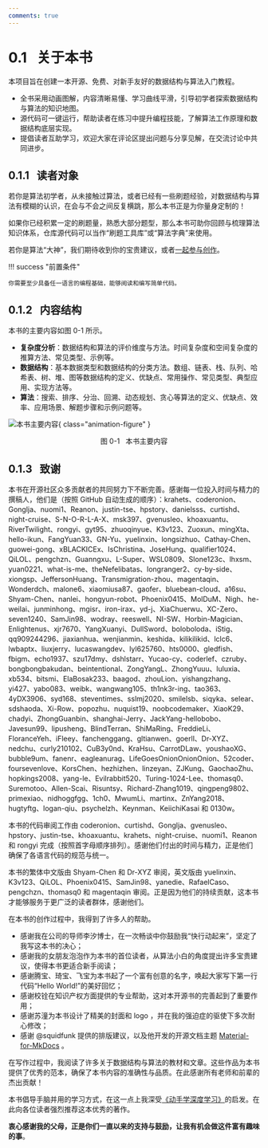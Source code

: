 ```yaml
---
comments: true
---
```


# 0.1 &nbsp; 关于本书

本项目旨在创建一本开源、免费、对新手友好的数据结构与算法入门教程。

- 全书采用动画图解，内容清晰易懂、学习曲线平滑，引导初学者探索数据结构与算法的知识地图。
- 源代码可一键运行，帮助读者在练习中提升编程技能，了解算法工作原理和数据结构底层实现。
- 提倡读者互助学习，欢迎大家在评论区提出问题与分享见解，在交流讨论中共同进步。

## 0.1.1 &nbsp; 读者对象

若你是算法初学者，从未接触过算法，或者已经有一些刷题经验，对数据结构与算法有模糊的认识，在会与不会之间反复横跳，那么本书正是为你量身定制的！

如果你已经积累一定的刷题量，熟悉大部分题型，那么本书可助你回顾与梳理算法知识体系，仓库源代码可以当作“刷题工具库”或“算法字典”来使用。

若你是算法“大神”，我们期待收到你的宝贵建议，或者[一起参与创作](https://www.hello-algo.com/chapter_appendix/contribution/)。

!!! success "前置条件"

    你需要至少具备任一语言的编程基础，能够阅读和编写简单代码。

## 0.1.2 &nbsp; 内容结构

本书的主要内容如图 0-1 所示。

- **复杂度分析**：数据结构和算法的评价维度与方法。时间复杂度和空间复杂度的推算方法、常见类型、示例等。
- **数据结构**：基本数据类型和数据结构的分类方法。数组、链表、栈、队列、哈希表、树、堆、图等数据结构的定义、优缺点、常用操作、常见类型、典型应用、实现方法等。
- **算法**：搜索、排序、分治、回溯、动态规划、贪心等算法的定义、优缺点、效率、应用场景、解题步骤和示例问题等。

![本书主要内容](about_the_book.assets/hello_algo_mindmap.png){ class="animation-figure" }

<p align="center"> 图 0-1 &nbsp; 本书主要内容 </p>

## 0.1.3 &nbsp; 致谢

本书在开源社区众多贡献者的共同努力下不断完善。感谢每一位投入时间与精力的撰稿人，他们是（按照 GitHub 自动生成的顺序）：krahets、coderonion、Gonglja、nuomi1、Reanon、justin-tse、hpstory、danielsss、curtishd、night-cruise、S-N-O-R-L-A-X、msk397、gvenusleo、khoaxuantu、RiverTwilight、rongyi、gyt95、zhuoqinyue、K3v123、Zuoxun、mingXta、hello-ikun、FangYuan33、GN-Yu、yuelinxin、longsizhuo、Cathay-Chen、guowei-gong、xBLACKICEx、IsChristina、JoseHung、qualifier1024、QiLOL、pengchzn、Guanngxu、L-Super、WSL0809、Slone123c、lhxsm、yuan0221、what-is-me、theNefelibatas、longranger2、cy-by-side、xiongsp、JeffersonHuang、Transmigration-zhou、magentaqin、Wonderdch、malone6、xiaomiusa87、gaofer、bluebean-cloud、a16su、Shyam-Chen、nanlei、hongyun-robot、Phoenix0415、MolDuM、Nigh、he-weilai、junminhong、mgisr、iron-irax、yd-j、XiaChuerwu、XC-Zero、seven1240、SamJin98、wodray、reeswell、NI-SW、Horbin-Magician、Enlightenus、xjr7670、YangXuanyi、DullSword、boloboloda、iStig、qq909244296、jiaxianhua、wenjianmin、keshida、kilikilikid、lclc6、lwbaptx、liuxjerry、lucaswangdev、lyl625760、hts0000、gledfish、fbigm、echo1937、szu17dmy、dshlstarr、Yucao-cy、coderlef、czruby、bongbongbakudan、beintentional、ZongYangL、ZhongYuuu、luluxia、xb534、bitsmi、ElaBosak233、baagod、zhouLion、yishangzhang、yi427、yabo083、weibk、wangwang105、th1nk3r-ing、tao363、4yDX3906、syd168、steventimes、sslmj2020、smilelsb、siqyka、selear、sdshaoda、Xi-Row、popozhu、nuquist19、noobcodemaker、XiaoK29、chadyi、ZhongGuanbin、shanghai-Jerry、JackYang-hellobobo、Javesun99、lipusheng、BlindTerran、ShiMaRing、FreddieLi、FloranceYeh、iFleey、fanchenggang、gltianwen、goerll、Dr-XYZ、nedchu、curly210102、CuB3y0nd、KraHsu、CarrotDLaw、youshaoXG、bubble9um、fanenr、eagleanurag、LifeGoesOnionOnionOnion、52coder、foursevenlove、KorsChen、hezhizhen、linzeyan、ZJKung、GaochaoZhu、hopkings2008、yang-le、Evilrabbit520、Turing-1024-Lee、thomasq0、Suremotoo、Allen-Scai、Risuntsy、Richard-Zhang1019、qingpeng9802、primexiao、nidhoggfgg、1ch0、MwumLi、martinx、ZnYang2018、hugtyftg、logan-qiu、psychelzh、Keynman、KeiichiKasai 和 0130w。

本书的代码审阅工作由 coderonion、curtishd、Gonglja、gvenusleo、hpstory、justin-tse、khoaxuantu、krahets、night-cruise、nuomi1、Reanon 和 rongyi 完成（按照首字母顺序排列）。感谢他们付出的时间与精力，正是他们确保了各语言代码的规范与统一。

本书的繁体中文版由 Shyam-Chen 和 Dr-XYZ 审阅，英文版由 yuelinxin、K3v123、QiLOL、Phoenix0415、SamJin98、yanedie、RafaelCaso、pengchzn、thomasq0 和 magentaqin 审阅。正是因为他们的持续贡献，这本书才能够服务于更广泛的读者群体，感谢他们。

在本书的创作过程中，我得到了许多人的帮助。

- 感谢我在公司的导师李汐博士，在一次畅谈中你鼓励我“快行动起来”，坚定了我写这本书的决心；
- 感谢我的女朋友泡泡作为本书的首位读者，从算法小白的角度提出许多宝贵建议，使得本书更适合新手阅读；
- 感谢腾宝、琦宝、飞宝为本书起了一个富有创意的名字，唤起大家写下第一行代码“Hello World!”的美好回忆；
- 感谢校铨在知识产权方面提供的专业帮助，这对本开源书的完善起到了重要作用；
- 感谢苏潼为本书设计了精美的封面和 logo ，并在我的强迫症的驱使下多次耐心修改；
- 感谢 @squidfunk 提供的排版建议，以及他开发的开源文档主题 [Material-for-MkDocs](https://github.com/squidfunk/mkdocs-material/tree/master) 。

在写作过程中，我阅读了许多关于数据结构与算法的教材和文章。这些作品为本书提供了优秀的范本，确保了本书内容的准确性与品质。在此感谢所有老师和前辈的杰出贡献！

本书倡导手脑并用的学习方式，在这一点上我深受[《动手学深度学习》](https://github.com/d2l-ai/d2l-zh)的启发。在此向各位读者强烈推荐这本优秀的著作。

**衷心感谢我的父母，正是你们一直以来的支持与鼓励，让我有机会做这件富有趣味的事**。
